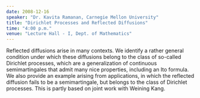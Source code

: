 ```yaml
---
date: 2008-12-16
speaker: "Dr. Kavita Ramanan, Carnegie Mellon University"
title: "Dirichlet Processes and Reflected Diffusions"
time: "4:00 p.m." 
venue: "Lecture Hall - I, Dept. of Mathematics"
---
```

Reflected diffusions arise in many contexts. We identify a rather general condition under which these diffusions belong to the class of so-called Dirichlet processes, which are a generalization of continuous semimartingales that admit many nice properties, including an Ito formula. We also provide an example arising from applications, in which the reflected diffusion fails to be a semimartingale, but belongs to the class of Dirichlet processes. This is partly based on joint work with Weining Kang.
